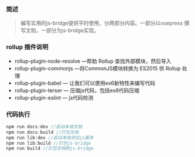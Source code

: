 
### 简述
> 编写实用的js-bridge提供平时使用，分两部分内容。一部分以vuepress 撰写文档，一部分为js-bridge实现。

### rollup 插件说明
* rollup-plugin-node-resolve —帮助 Rollup 查找外部模块，然后导入
* rollup-plugin-commonjs —将CommonJS模块转换为 ES2015 供 Rollup 处理
* rollup-plugin-babel — 让我们可以使用es6新特性来编写代码
* rollup-plugin-terser — 压缩js代码，包括es6代码压缩
* rollup-plugin-eslint — js代码检测

### 代码执行
``` javascript
npm run docs:dev //启动本地文档
npm run docs:build //打包文档
npm run lib:dev //启动本地测试js服务
npm run lib:build //打包js-bridge
npm run build //打包文档和js-bridge
```